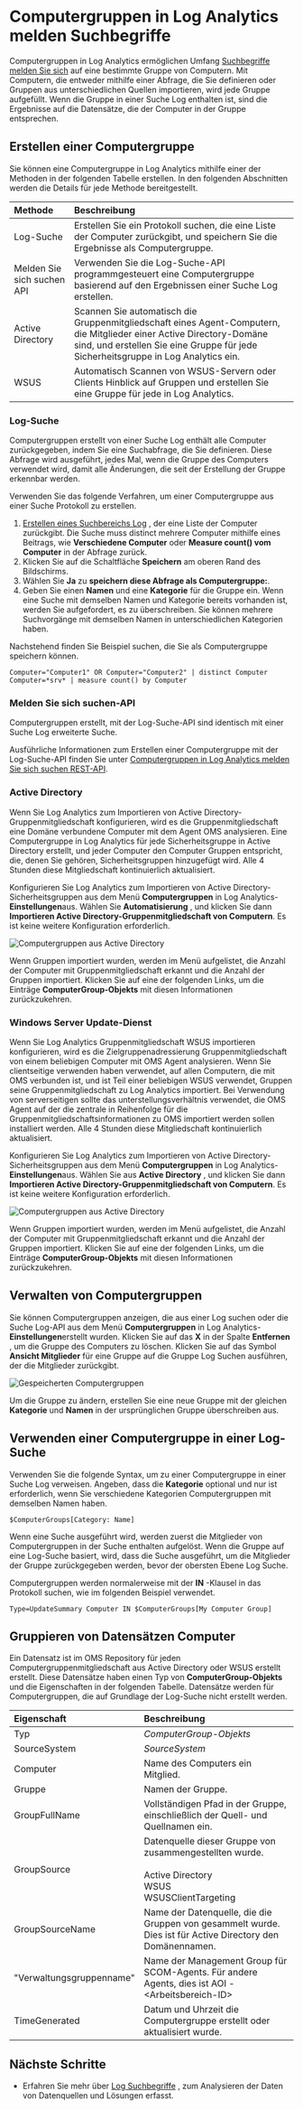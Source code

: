<properties
    pageTitle="Computergruppen in Log Analytics melden Suchbegriffe | Microsoft Azure"
    description="Computergruppen in Log Analytics ermöglichen es Ihnen, Log Suchbereiche auf eine bestimmte Gruppe von Computern.  In diesem Artikel werden die unterschiedlichen Methoden, die Sie verwenden können, zum Erstellen von Computergruppen und wie sie in einer Suche Log verwendet."
    services="log-analytics"
    documentationCenter=""
    authors="bwren"
    manager="jwhit"
    editor=""/>

<tags
    ms.service="log-analytics"
    ms.workload="na"
    ms.tgt_pltfrm="na"
    ms.devlang="na"
    ms.topic="article"
    ms.date="09/06/2016"
    ms.author="bwren"/>

# <a name="computer-groups-in-log-analytics-log-searches"></a>Computergruppen in Log Analytics melden Suchbegriffe
Computergruppen in Log Analytics ermöglichen Umfang [Suchbegriffe melden Sie sich](log-analytics-log-searches.md) auf eine bestimmte Gruppe von Computern.  Mit Computern, die entweder mithilfe einer Abfrage, die Sie definieren oder Gruppen aus unterschiedlichen Quellen importieren, wird jede Gruppe aufgefüllt.  Wenn die Gruppe in einer Suche Log enthalten ist, sind die Ergebnisse auf die Datensätze, die der Computer in der Gruppe entsprechen.

## <a name="creating-a-computer-group"></a>Erstellen einer Computergruppe
Sie können eine Computergruppe in Log Analytics mithilfe einer der Methoden in der folgenden Tabelle erstellen.  In den folgenden Abschnitten werden die Details für jede Methode bereitgestellt. 

| Methode | Beschreibung |
|:---|:---|
| Log-Suche       | Erstellen Sie ein Protokoll suchen, die eine Liste der Computer zurückgibt, und speichern Sie die Ergebnisse als Computergruppe. |
| Melden Sie sich suchen API   | Verwenden Sie die Log-Suche-API programmgesteuert eine Computergruppe basierend auf den Ergebnissen einer Suche Log erstellen. |
| Active Directory | Scannen Sie automatisch die Gruppenmitgliedschaft eines Agent-Computern, die Mitglieder einer Active Directory-Domäne sind, und erstellen Sie eine Gruppe für jede Sicherheitsgruppe in Log Analytics ein.
| WSUS              | Automatisch Scannen von WSUS-Servern oder Clients Hinblick auf Gruppen und erstellen Sie eine Gruppe für jede in Log Analytics. |


### <a name="log-search"></a>Log-Suche

Computergruppen erstellt von einer Suche Log enthält alle Computer zurückgegeben, indem Sie eine Suchabfrage, die Sie definieren.  Diese Abfrage wird ausgeführt, jedes Mal, wenn die Gruppe des Computers verwendet wird, damit alle Änderungen, die seit der Erstellung der Gruppe erkennbar werden.

Verwenden Sie das folgende Verfahren, um einer Computergruppe aus einer Suche Protokoll zu erstellen.

1. [Erstellen eines Suchbereichs Log](log-analytics-log-searches.md) , der eine Liste der Computer zurückgibt.  Die Suche muss distinct mehrere Computer mithilfe eines Beitrags, wie **Verschiedene Computer** oder **Measure count() vom Computer** in der Abfrage zurück.  
2. Klicken Sie auf die Schaltfläche **Speichern** am oberen Rand des Bildschirms.
3. Wählen Sie **Ja** zu **speichern diese Abfrage als Computergruppe:**.
4. Geben Sie einen **Namen** und eine **Kategorie** für die Gruppe ein.  Wenn eine Suche mit demselben Namen und Kategorie bereits vorhanden ist, werden Sie aufgefordert, es zu überschreiben.  Sie können mehrere Suchvorgänge mit demselben Namen in unterschiedlichen Kategorien haben. 

Nachstehend finden Sie Beispiel suchen, die Sie als Computergruppe speichern können.

    Computer="Computer1" OR Computer="Computer2" | distinct Computer 
    Computer=*srv* | measure count() by Computer

### <a name="log-search-api"></a>Melden Sie sich suchen-API

Computergruppen erstellt, mit der Log-Suche-API sind identisch mit einer Suche Log erweiterte Suche.

Ausführliche Informationen zum Erstellen einer Computergruppe mit der Log-Suche-API finden Sie unter [Computergruppen in Log Analytics melden Sie sich suchen REST-API](log-analytics-log-search-api.md#computer-groups).

### <a name="active-directory"></a>Active Directory

Wenn Sie Log Analytics zum Importieren von Active Directory-Gruppenmitgliedschaft konfigurieren, wird es die Gruppenmitgliedschaft eine Domäne verbundene Computer mit dem Agent OMS analysieren.  Eine Computergruppe in Log Analytics für jede Sicherheitsgruppe in Active Directory erstellt, und jeder Computer den Computer Gruppen entspricht, die, denen Sie gehören, Sicherheitsgruppen hinzugefügt wird.  Alle 4 Stunden diese Mitgliedschaft kontinuierlich aktualisiert.  

Konfigurieren Sie Log Analytics zum Importieren von Active Directory-Sicherheitsgruppen aus dem Menü **Computergruppen** in Log Analytics- **Einstellungen**aus.  Wählen Sie **Automatisierung** , und klicken Sie dann **Importieren Active Directory-Gruppenmitgliedschaft von Computern**.  Es ist keine weitere Konfiguration erforderlich.

![Computergruppen aus Active Directory](media/log-analytics-computer-groups/configure-activedirectory.png)

Wenn Gruppen importiert wurden, werden im Menü aufgelistet, die Anzahl der Computer mit Gruppenmitgliedschaft erkannt und die Anzahl der Gruppen importiert.  Klicken Sie auf eine der folgenden Links, um die Einträge **ComputerGroup-Objekts** mit diesen Informationen zurückzukehren.

### <a name="windows-server-update-service"></a>Windows Server Update-Dienst

Wenn Sie Log Analytics Gruppenmitgliedschaft WSUS importieren konfigurieren, wird es die Zielgruppenadressierung Gruppenmitgliedschaft von einem beliebigen Computer mit OMS Agent analysieren.  Wenn Sie clientseitige verwenden haben verwendet, auf allen Computern, die mit OMS verbunden ist, und ist Teil einer beliebigen WSUS verwendet, Gruppen seine Gruppenmitgliedschaft zu Log Analytics importiert. Bei Verwendung von serverseitigen sollte das unterstellungsverhältnis verwendet, die OMS Agent auf der die zentrale in Reihenfolge für die Gruppenmitgliedschaftsinformationen zu OMS importiert werden sollen installiert werden.  Alle 4 Stunden diese Mitgliedschaft kontinuierlich aktualisiert. 

Konfigurieren Sie Log Analytics zum Importieren von Active Directory-Sicherheitsgruppen aus dem Menü **Computergruppen** in Log Analytics- **Einstellungen**aus.  Wählen Sie aus **Active Directory** , und klicken Sie dann **Importieren Active Directory-Gruppenmitgliedschaft von Computern**.  Es ist keine weitere Konfiguration erforderlich.

![Computergruppen aus Active Directory](media/log-analytics-computer-groups/configure-wsus.png)

Wenn Gruppen importiert wurden, werden im Menü aufgelistet, die Anzahl der Computer mit Gruppenmitgliedschaft erkannt und die Anzahl der Gruppen importiert.  Klicken Sie auf eine der folgenden Links, um die Einträge **ComputerGroup-Objekts** mit diesen Informationen zurückzukehren.

## <a name="managing-computer-groups"></a>Verwalten von Computergruppen

Sie können Computergruppen anzeigen, die aus einer Log suchen oder die Suche Log-API aus dem Menü **Computergruppen** in Log Analytics- **Einstellungen**erstellt wurden.  Klicken Sie auf das **X** in der Spalte **Entfernen** , um die Gruppe des Computers zu löschen.  Klicken Sie auf das Symbol **Ansicht Mitglieder** für eine Gruppe auf die Gruppe Log Suchen ausführen, der die Mitglieder zurückgibt. 

![Gespeicherten Computergruppen](media/log-analytics-computer-groups/configure-saved.png)

Um die Gruppe zu ändern, erstellen Sie eine neue Gruppe mit der gleichen **Kategorie** und **Namen** in der ursprünglichen Gruppe überschreiben aus.

## <a name="using-a-computer-group-in-a-log-search"></a>Verwenden einer Computergruppe in einer Log-Suche
Verwenden Sie die folgende Syntax, um zu einer Computergruppe in einer Suche Log verweisen.  Angeben, dass die **Kategorie** optional und nur ist erforderlich, wenn Sie verschiedene Kategorien Computergruppen mit demselben Namen haben. 

    $ComputerGroups[Category: Name]

Wenn eine Suche ausgeführt wird, werden zuerst die Mitglieder von Computergruppen in der Suche enthalten aufgelöst.  Wenn die Gruppe auf eine Log-Suche basiert, wird, dass die Suche ausgeführt, um die Mitglieder der Gruppe zurückgegeben werden, bevor der obersten Ebene Log Suche.

Computergruppen werden normalerweise mit der **IN** -Klausel in das Protokoll suchen, wie im folgenden Beispiel verwendet.

    Type=UpdateSummary Computer IN $ComputerGroups[My Computer Group]

## <a name="computer-group-records"></a>Gruppieren von Datensätzen Computer

Ein Datensatz ist im OMS Repository für jeden Computergruppenmitgliedschaft aus Active Directory oder WSUS erstellt erstellt.  Diese Datensätze haben einen Typ von **ComputerGroup-Objekts** und die Eigenschaften in der folgenden Tabelle.  Datensätze werden für Computergruppen, die auf Grundlage der Log-Suche nicht erstellt werden.

| Eigenschaft | Beschreibung |
|:--|:--|
| Typ                | *ComputerGroup-Objekts* |
| SourceSystem        | *SourceSystem*  |
| Computer            | Name des Computers ein Mitglied. |
| Gruppe               | Namen der Gruppe. |
| GroupFullName       | Vollständigen Pfad in der Gruppe, einschließlich der Quell- und Quellnamen ein.
| GroupSource         | Datenquelle dieser Gruppe von zusammengestellten wurde. <br><br>Active Directory<br>WSUS<br>WSUSClientTargeting |
| GroupSourceName     | Name der Datenquelle, die die Gruppen von gesammelt wurde.  Dies ist für Active Directory den Domänennamen. |
| "Verwaltungsgruppenname" | Name der Management Group für SCOM-Agents.  Für andere Agents, dies ist AOI -\<Arbeitsbereich-ID\> |
| TimeGenerated       | Datum und Uhrzeit die Computergruppe erstellt oder aktualisiert wurde. |



## <a name="next-steps"></a>Nächste Schritte

- Erfahren Sie mehr über [Log Suchbegriffe](log-analytics-log-searches.md) , zum Analysieren der Daten von Datenquellen und Lösungen erfasst.  